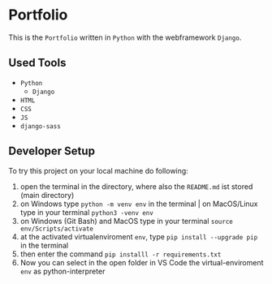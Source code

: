 # Portfolio

This is the `Portfolio` written in `Python` with the webframework `Django`.

## Used Tools

- `Python`
  - `Django`
- `HTML`
- `CSS`
- `JS`
- `django-sass`

## Developer Setup

To try this project on your local machine do following:

1. open the terminal in the directory, where also the `README.md` ist stored (main directory)
2. on Windows type `python -m venv env` in the terminal | on MacOS/Linux type in your terminal `python3 -venv env`
3. on Windows (Git Bash) and MacOS type in your terminal `source env/Scripts/activate`
4. at the activated virtualenviroment `env`, type `pip install --upgrade pip` in the terminal
5. then enter the command `pip installl -r requirements.txt`
6. Now you can select in the open folder in VS Code the virtual-enviroment `env` as python-interpreter